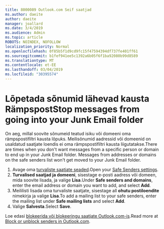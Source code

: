 ```yaml
---
title: 8000089 Outlook.com Seif saatjad
ms.author: daeite
author: daeite
manager: joallard
ms.date: 3/4/2019
ms.audience: Admin
ms.topic: article
ROBOTS: NOINDEX, NOFOLLOW
localization_priority: Normal
ms.openlocfilehash: 0f85b5f1d9cd9fc15f47594394df737fe401ff61
ms.sourcegitcommit: b1fef941ee5c1392a6b05f6f1ba92080b99d8589
ms.translationtype: MT
ms.contentlocale: et-EE
ms.lasthandoff: 03/04/2019
ms.locfileid: "30395574"
---
```

# <a name="stop-messages-from-going-into-your-junk-email-folder"></a><span data-ttu-id="99c3d-102">Lõpetada sõnumid lähevad kausta Rämpspost</span><span class="sxs-lookup"><span data-stu-id="99c3d-102">Stop messages from going into your Junk Email folder</span></span>

<span data-ttu-id="99c3d-p101">On aeg, millal soovite sõnumeid teatud isiku või domeeni oma rämpspostifiltri kausta lõpuks. Meilisõnumid aadressid või domeenid on usaldatud saatjate loendis ei oma rämpspostifiltri kausta liigutatakse.</span><span class="sxs-lookup"><span data-stu-id="99c3d-p101">There are times when you don't want messages from a specific person or domain to end up in your Junk Email folder. Messages from addresses or domains on the safe senders list won't get moved to your Junk Email folder.</span></span>

1. <span data-ttu-id="99c3d-105">Avage oma [turvaliste saatjate seaded](https://go.microsoft.com/fwlink/?linkid=2035804).</span><span class="sxs-lookup"><span data-stu-id="99c3d-105">Open your [Safe Senders settings](https://go.microsoft.com/fwlink/?linkid=2035804).</span></span>
2. <span data-ttu-id="99c3d-106">**Turvalised saatjad ja domeeni**, sisestage e-posti aadress või domeen, mida soovite lisada, ja valige **Lisa**.</span><span class="sxs-lookup"><span data-stu-id="99c3d-106">Under **Safe senders and domains**, enter the email address or domain you want to add, and select **Add**.</span></span>
3. <span data-ttu-id="99c3d-107">Meililisti lisada oma turvaliste saatjate, sisestage all **ohutu postiloendite** nimekirja ja valige **Lisa**.</span><span class="sxs-lookup"><span data-stu-id="99c3d-107">To add a mailing list to your safe senders, enter the mailing list under **Safe mailing lists** and select **Add**.</span></span>
4. <span data-ttu-id="99c3d-108">Valige **Salvesta**.</span><span class="sxs-lookup"><span data-stu-id="99c3d-108">Select **Save**.</span></span>

<span data-ttu-id="99c3d-109">Loe edasi [blokeerida või blokeeringu saatjate Outlook.com-is](https://support.office.com/article/afba1c94-77bb-4f50-8b85-057cf52f4d5e).</span><span class="sxs-lookup"><span data-stu-id="99c3d-109">Read more at [Block or unblock senders in Outlook.com](https://support.office.com/article/afba1c94-77bb-4f50-8b85-057cf52f4d5e).</span></span>